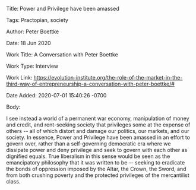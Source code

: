 Title:  Power and Privilege have been amassed

Tags:   Practopian, society

Author: Peter Boettke

Date:   18 Jun 2020

Work Title: A Conversation with Peter Boettke

Work Type: Interview

Work Link: https://evolution-institute.org/the-role-of-the-market-in-the-third-way-of-entrepreneurship-a-conversation-with-peter-boettke/#

Date Added: 2020-07-01 15:40:26 -0700

Body: 

I see instead a world of a permanent war economy, manipulation of money and credit, and rent-seeking society that privileges some at the expense of others -- all of which distort and damage our politics, our markets, and our society.  In essence, Power and Privilege have been amassed in an effort to govern over, rather than a self-governing democratic era where we dissipate power and deny privilege and seek to govern with each other as dignified equals.  True liberalism in this sense would be seen as the emancipatory philosophy that it was written to be -- seeking to eradicate the bonds of oppression imposed by the Altar, the Crown, the Sword, and from both crushing poverty and the protected privileges of the mercantilist class.  

